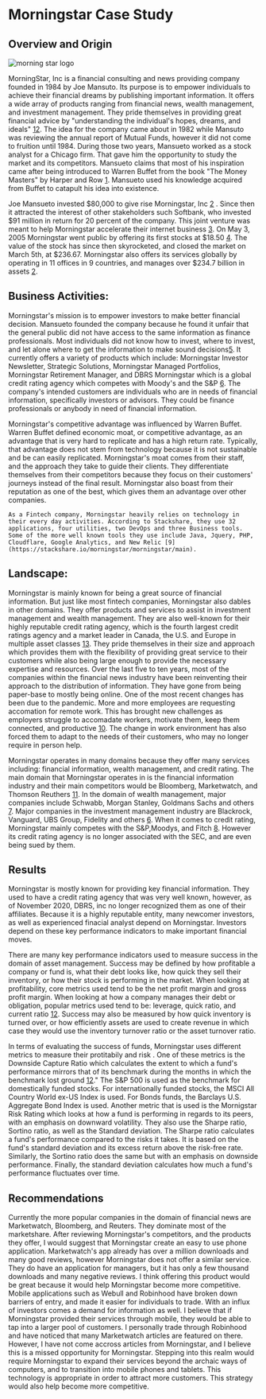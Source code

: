 # Morningstar Case Study

## Overview and Origin
![morning star logo](https://www.logosvgpng.com/wp-content/uploads/2018/03/morningstar-logo-vector.png)


   MorningStar, Inc is a financial consulting and news providing company founded in 1984 by Joe Mansuto. Its purpose is to empower individuals to achieve their financial dreams by publishing important information. It offers a wide array of products ranging from financial news, wealth management, and investment management. They pride themselves in providing great financial advice by "understanding the individual's hopes, dreams, and ideals" [12](https://www.morningstar.com/company). 
The idea for the company came about in 1982 while Mansuto was reviewing the annual report of Mutual Funds, however it did not come to fruition until 1984. During those two years, Mansueto worked as a stock analyst for a Chicago firm. That gave him the opportunity to study the market and its competitors. Mansueto claims that most of his inspiration came after being introduced to Warren Buffet from the book "The Money Masters" by Harper and Row [1](https://www.inc.com/magazine/19990701/811.html). Mansueto used his knowledge acquired from Buffet to catapult his idea into existence.

   Joe Mansueto invested $80,000 to give rise Morningstar, Inc [2](https://usatoday30.usatoday.com/money/companies/management/2005-11-14-mansueto_x.htm) . Since then it attracted the interest of other stakeholders such Softbank, who invested $91 million in return for 20 percent of the company. This joint venture was meant to help Morningstar accelerate their internet business [3](https://www.nytimes.com/1999/07/09/business/company-news-softbank-says-it-will-invest-91-million-in-morningstar.html). On May 3, 2005 Morningstar went public by offering its first stocks at $18.50  [4](https://newsroom.morningstar.com/newsroom/news-archive/press-release-details/2005/Morningstar-Inc-Prices-Initial-Public-Offering-of-Common-Stock/default.aspx). The value of the stock has since then skyrocketed, and closed the market on March 5th, at $236.67. Morningstar also offers its services globally by operating in 11 offices in 9 countries, and manages over $234.7 billion in assets [2](https://usatoday30.usatoday.com/money/companies/management/2005-11-14-mansueto_x.htm).




## Business Activities:

   Morningstar's mission is to empower investors to make better financial decision. Mansueto founded the company because he found it unfair that the general public did not have access to the same information as finance professionals. Most individuals did not know how to invest, where to invest, and let alone where to get the information to make sound decisions[5](https://www.morningstar.com/insights/2019/06/18/great-advice). It currently offers a variety of products which include: Morningstar Investor Newsletter, Strategic Solutions, Morningstar Managed Portfolios, Morningstar Retirement Manager, and DBRS Morningstar which is a global credit rating agency which competes with Moody's and the S&P [6](https://www.morningstar.com/products). The company's intended customers are individuals who are in needs of financial information, specifically investors or advisors. They could be finance professionals or anybody in need of financial information.

   Morningstar's competitive advantage was influenced by Warren Buffet. Warren Buffet defined economic moat, or competitive advantage, as an advantage that is very hard to replicate and has a high return rate. Typically, that advantage does not stem from technology because it is not sustainable and be can easily replicated. Morningstar's moat comes from their staff, and the approach they take to guide their clients. They differentiate themselves from their competitors because they focus on their customers' journeys instead of the final result. Morningstar also boast from their reputation as one of the best, which gives them an advantage over other companies.

    As a Fintech company, Morningstar heavily relies on technology in their every day activities. According to Stackshare, they use 32 applications, four utilities, two DevOps and three Business tools. Some of the more well known tools they use include Java, Jquery, PHP, Cloudflare, Google Analytics, and New Relic [9](https://stackshare.io/morningstar/morningstar/main).

## Landscape:

   Morningstar is mainly known for being a great source of financial information. But just like most fintech companies, Morningstar also dables in other domains. They offer products and services to assist in investment management and wealth management. They are also well-known for their highly reputable credit rating agency, which is the fourth largest credit ratings agency and a market leader in Canada, the U.S. and Europe in multiple asset classes [13](https://www.dbrsmorningstar.com/about/). They pride themselves in their size and approach which provides them with the flexibility of providing great service to their customers while also being large enough to provide the necessary expertise and resources. Over the last five to ten years, most of the companies within the financial news industry have been reinventing their approach to the distribution of information. They have gone from being paper-base to mostly being online. One of the most recent changes has been due to the pandemic. More and more employees are requesting accomation for remote work. This has brought new challenges as employers struggle to accomadate workers, motivate them, keep them connected, and productive [10](https://www.forbes.com/sites/googlecloud/2021/02/05/6-trends-that-will-shape-the-financial-services-industry-in-2021/?sh=74a491b342b6). The change in work  environment has also forced them to adapt to the needs of their customers, who may no longer require in person help.

  Morningstar operates in many domains because they offer many services including: financial information, wealth management, and credit rating. The main domain that Morningstar operates in is the financial information industry and their main competitors would be Bloomberg, Marketwatch, and Thomson Reuthers [11](https://www.investopedia.com/ask/answers/051915/who-are-morningstars-morn-main-competitors.asp#:~:text=Three%20of%20Morningstar's%20key%20competitors,activity%20and%20generate%20detailed%20reports.). In the domain of wealth management, major companies include Schwabb, Morgan Stanley, Goldmans Sachs and others [7](https://www.investopedia.com/articles/investing/061314/best-best-wealth-management-firms.asp). Major companies in the investment management industry are Blackrock, Vanguard, UBS Group, Fidelity and others  [6](https://www.thebalance.com/which-firms-have-the-most-assets-under-management-4173923). When it comes to credit rating, Morningstar mainly competes with the S&P,Moodys, and Fitch [8](https://www.financial-planning.com/news/morningstar-acquires-mbs-rater-realpoint). However its credit rating agency is no longer associated with the SEC, and are even being sued by them.

## Results

   Morningstar is mostly known for providing key financial information. They used to have a credit rating agency that was very well known, however, as of November 2020, DBRS, inc no longer recognized them as one of their affiliates. Because it is a highly reputable entity, many newcomer investors, as well as experienced finacial analyst depend on Morningstar. Investors depend on these key performance indicators to make important financial moves.

   There are many key performance indicators used to measure success in the domain of asset management. Success may be defined by how profitable a company or fund is, what their debt looks like, how quick they sell their inventory, or how their stock is performing in the  market. When looking at profitability, core metrics used tend to be the net profit margin and gross profit margin. When looking at how a company manages their debt or obligation, popular metrics used tend to be: leverage, quick ratio, and current ratio [12](https://online.hbs.edu/blog/post/financial-performance-measures). Success may also be measured by how quick inventory is turned over, or how efficiently assets are used to create revenue in which case they would use the inventory turnover ratio or the asset turnover ratio.

   In terms of evaluating the success of funds, Morningstar uses different metrics to measure their protitabily and risk . One of these metrics is the Downside Capture Ratio which  calculates the extent to which a fund's performance mirrors that of its benchmark during the months in which the benchmark lost ground  [12](https://www.morningstar.com/articles/754052/using-risk-measures-on-morningstar-fund-reports)." The S&P 500 is used as the benchmark for domestically funded stocks. For internationally funded stocks, the MSCI All Country World ex-US Index is used. For Bonds funds, the Barclays U.S. Aggregate Bond Index is used.
Another metric that is used is the Mornigstar Risk Rating which looks at how a fund is performing in regards to its peers, with an emphasis on downward volatility. They also use the Sharpe ratio, Sortino ratio, as well as the Standard deviation. The Sharpe ratio calculates a fund's performance compared to the risks it takes. It is based on the fund's standard deviation and its excess return above the risk-free rate. Similarly, the Sortino ratio does the same but with an emphasis on downside performance. Finally, the standard deviation calculates how much a fund's performance fluctuates over time.


## Recommendations


   Currently the more popular companies in the domain of financial news are Marketwatch, Bloomberg, and Reuters. They dominate most of the marketshare. After reviewing Morningstar's competitors, and the products they offer, I would suggest that Morningstar create an easy to use phone application. Marketwatch's app already has over a million downloads and many good reviews, however Morningstar does not offer a similar service. They do have an application for managers, but it has only a few thousand downloads and many negative reviews. I think offering this product would be great because it would help Morningstar become more competitive. Mobile applications such as Webull and Robinhood have broken down barriers of entry, and made it easier for individuals to trade. With an influx of investors comes a demand for information as well. I believe that if Morningstar provided their services through mobile, they would be able to tap into a larger pool of customers. I personally trade through Robinhood and have noticed that many Marketwatch articles are featured on there. However, I have not come accross articles from Morningstar, and I believe this is a missed opportunity for Morningstar.
Stepping into this realm would require Morningstar to expand their services beyond the archaic ways of computers, and to transition into mobile phones and tablets.
This technology is appropriate in order to attract more customers. This strategy would also help become more competitive.
